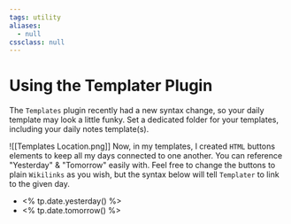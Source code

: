 ```yaml
---
tags: utility
aliases:
  - null
cssclass: null
---
```


# Using the Templater Plugin

The `Templates` plugin recently had a new syntax change, so your daily template may look a little funky. Set a dedicated folder for your templates, including your daily notes template(s). 

![[Templates Location.png]]
Now, in my templates, I created `HTML` buttons elements to keep all my days connected to one another. You can reference "Yesterday" & "Tomorrow" easily with. Feel free to change the buttons to plain `Wikilinks` as you wish, but the syntax below will tell `Templater` to link to the given day.  

- <% tp.date.yesterday() %>
- <% tp.date.tomorrow() %>